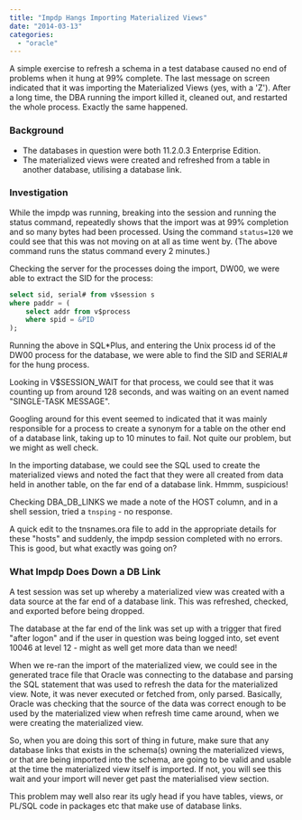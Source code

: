 ```yaml
---
title: "Impdp Hangs Importing Materialized Views"
date: "2014-03-13"
categories: 
  - "oracle"
---
```


A simple exercise to refresh a schema in a test database caused no end of problems when it hung at 99% complete. The last message on screen indicated that it was importing the Materialized Views (yes, with a 'Z'). After a long time, the DBA running the import killed it, cleaned out, and restarted the whole process. Exactly the same happened.

### Background

- The databases in question were both 11.2.0.3 Enterprise Edition.
- The materialized views were created and refreshed from a table in another database, utilising a database link.

### Investigation

While the impdp was running, breaking into the session and running the status command, repeatedly shows that the import was at 99% completion and so many bytes had been processed. Using the command `status=120` we could see that this was not moving on at all as time went by. (The above command runs the status command every 2 minutes.)

Checking the server for the processes doing the import, DW00, we were able to extract the SID for the process:

```sql
select sid, serial# from v$session s 
where paddr = (
    select addr from v$process
    where spid = &PID
);
```

Running the above in SQL*Plus, and entering the Unix process id of the DW00 process for the database, we were able to find the SID and SERIAL# for the hung process.

Looking in V$SESSION_WAIT for that process, we could see that it was counting up from around 128 seconds, and was waiting on an event named "SINGLE-TASK MESSAGE".

Googling around for this event seemed to indicated that it was mainly responsible for a process to create a synonym for a table on the other end of a database link, taking up to 10 minutes to fail. Not quite our problem, but we might as well check.

In the importing database, we could see the SQL used to create the materialized views and noted the fact that they were all created from data held in another table, on the far end of a database link. Hmmm, suspicious!

Checking DBA_DB_LINKS we made a note of the HOST column, and in a shell session, tried a `tnsping` - no response.

A quick edit to the tnsnames.ora file to add in the appropriate details for these "hosts" and suddenly, the impdp session completed with no errors. This is good, but what exactly was going on?

### What Impdp Does Down a DB Link

A test session was set up whereby a materialized view was created with a data source at the far end of a database link. This was refreshed, checked, and exported before being dropped.

The database at the far end of the link was set up with a trigger that fired "after logon" and if the user in question was being logged into, set event 10046 at level 12 - might as well get more data than we need!

When we re-ran the import of the materialized view, we could see in the generated trace file that Oracle was connecting to the database and parsing the SQL statement that was used to refresh the data for the materialized view. Note, it was never executed or fetched from, only parsed. Basically, Oracle was checking that the source of the data was correct enough to be used by the materialized view when refresh time came around, when we were creating the materialized view.

So, when you are doing this sort of thing in future, make sure that any database links that exists in the schema(s) owning the materialized views, or that are being imported into the schema, are going to be valid and usable at the time the materialized view itself is imported. If not, you will see this wait and your import will never get past the materialised view section.

This problem may well also rear its ugly head if you have tables, views, or PL/SQL code in packages etc that make use of database links.
